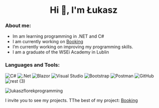 <h1 align="center">Hi 👋, I'm Łukasz</h1>

<h3>About me:</h3>

- Im am learning programming in .NET and C#
- I am currently working on [Booking](https://github.com/LukaszFlorekProgramming/BookingAPI)
- I’m currently working on improving my programming skills.
- I am a graduate of the WSEi Academy in Lublin

<h3>Languages and Tools:</h3>

![C#](https://img.shields.io/badge/c%23-%23239120.svg?style=for-the-badge&logo=c-sharp&logoColor=white)
![.Net](https://img.shields.io/badge/.NET-5C2D91?style=for-the-badge&logo=.net&logoColor=white)
![Blazor](https://img.shields.io/badge/blazor-%235C2D91.svg?style=for-the-badge&logo=blazor&logoColor=white)
![Visual Studio](https://img.shields.io/badge/Visual%20Studio-5C2D91.svg?style=for-the-badge&logo=visual-studio&logoColor=white)
![Bootstrap](https://img.shields.io/badge/bootstrap-%238511FA.svg?style=for-the-badge&logo=bootstrap&logoColor=white)
![Postman](https://img.shields.io/badge/Postman-FF6C37?style=for-the-badge&logo=postman&logoColor=white)
![GitHub](https://img.shields.io/badge/github-%23121011.svg?style=for-the-badge&logo=github&logoColor=white)
![rest (3)](https://github.com/LukaszFlorekProgramming/BookingAPI/assets/56117955/14397813-bc3b-4ee9-803f-9d699893f35d)




</td><td valign="top" width="33%">

<p><img align="center" src="https://github-readme-stats.vercel.app/api/top-langs?username=lukaszflorekprogramming&show_icons=true&locale=en&layout=compact" alt="lukaszflorekprogramming" /></p>
  
I invite you to see my projects.
TThe best of my project: [Booking](https://github.com/LukaszFlorekProgramming/BookingAPI)
